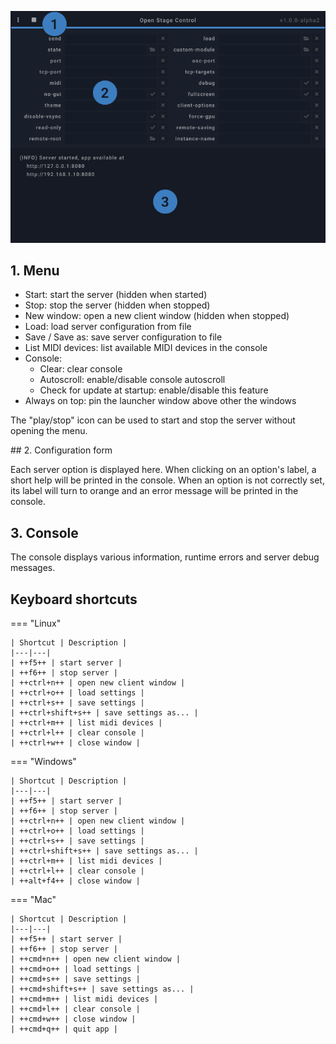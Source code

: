 ![](../../img/screenshots/launcher.png)

## 1. Menu

- Start: start the server (hidden when started)
- Stop: stop the server (hidden when stopped)
- New window: open a new client window (hidden when stopped)
- Load: load server configuration from file
- Save / Save as: save server configuration to file
- List MIDI devices: list available MIDI devices in the console
- Console:
    - Clear: clear console
    - Autoscroll: enable/disable console autoscroll
    - Check for update at startup: enable/disable this feature
- Always on top: pin the launcher window above other the windows

The "play/stop" icon can be used to start and stop the server without opening the menu.

## 2. Configuration form

Each server option is displayed here. When clicking on an option's label, a short help will be printed in the console. When an option is not correctly set, its label will turn to orange and an error message will be printed in the console.

## 3. Console

The console displays various information, runtime errors and server debug messages.

## Keyboard shortcuts

=== "Linux"

    | Shortcut | Description |
    |---|---|
    | ++f5++ | start server |
    | ++f6++ | stop server |
    | ++ctrl+n++ | open new client window |
    | ++ctrl+o++ | load settings |
    | ++ctrl+s++ | save settings |
    | ++ctrl+shift+s++ | save settings as... |
    | ++ctrl+m++ | list midi devices |
    | ++ctrl+l++ | clear console |
    | ++ctrl+w++ | close window |


=== "Windows"

    | Shortcut | Description |
    |---|---|
    | ++f5++ | start server |
    | ++f6++ | stop server |
    | ++ctrl+n++ | open new client window |
    | ++ctrl+o++ | load settings |
    | ++ctrl+s++ | save settings |
    | ++ctrl+shift+s++ | save settings as... |
    | ++ctrl+m++ | list midi devices |
    | ++ctrl+l++ | clear console |
    | ++alt+f4++ | close window |

=== "Mac"

    | Shortcut | Description |
    |---|---|
    | ++f5++ | start server |
    | ++f6++ | stop server |
    | ++cmd+n++ | open new client window |
    | ++cmd+o++ | load settings |
    | ++cmd+s++ | save settings |
    | ++cmd+shift+s++ | save settings as... |
    | ++cmd+m++ | list midi devices |
    | ++cmd+l++ | clear console |
    | ++cmd+w++ | close window |
    | ++cmd+q++ | quit app |
